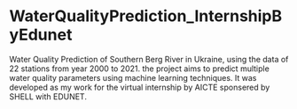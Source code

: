 # WaterQualityPrediction_InternshipByEdunet
Water Quality Prediction of Southern Berg River in Ukraine, using the data of 22 stations from year 2000 to 2021.
the project aims to predict multiple water quality parameters using machine learning techniques. It was developed as my work for the virtual internship by AICTE sponsered by SHELL with EDUNET.
